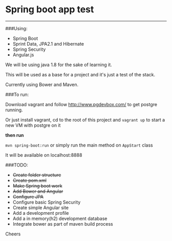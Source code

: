 # Spring boot app test

---------------

###Using:

 * Spring Boot
 * Sprint Data, JPA2.1 and Hibernate
 * Spring Security
 * Angular.js

We will be using java 1.8 for the sake of learning it.

This will be used as a base for a project and it's just a test of the stack.

Currently using Bower and Maven.

###To run:

Download vagrant and follow http://www.pgdevbox.com/ to get postgre running.

Or just install vagrant, cd to the root of this project and ```vagrant up``` to start a new VM with postgre on it

**then run**

```mvn spring-boot:run``` or simply run the main method on ```AppStart``` class

It will be available on localhost:8888

###TODO:

* ~~Create folder structure~~
* ~~Create pom.xml~~
* ~~Make Spring boot work~~
* ~~Add Bower and Angular~~
* ~~Configure JPA~~
* Configure basic Spring Security
* Create simple Angular site
* Add a development profile
* Add a in memory(h2) development database
* Integrate bower as part of maven build process

Cheers
